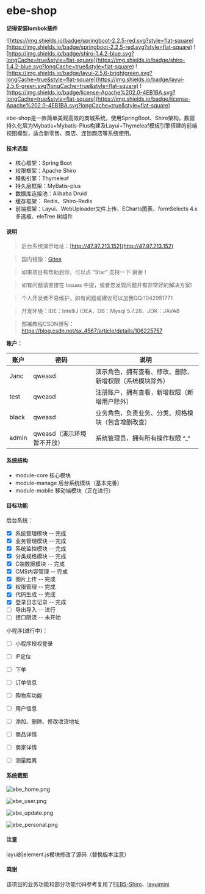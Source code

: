 # ebe-shop

**记得安装lombok插件**

![https://img.shields.io/badge/springboot-2.2.5-red.svg?style=flat-square](https://img.shields.io/badge/springboot-2.2.5-red.svg?style=flat-square) ![https://img.shields.io/badge/shiro-1.4.2-blue.svg?longCache=true&style=flat-square](https://img.shields.io/badge/shiro-1.4.2-blue.svg?longCache=true&style=flat-square) ![https://img.shields.io/badge/layui-2.5.6-brightgreen.svg?longCache=true&style=flat-square](https://img.shields.io/badge/layui-2.5.6-green.svg?longCache=true&style=flat-square)  ![https://img.shields.io/badge/license-Apache%202.0-4EB1BA.svg?longCache=true&style=flat-square](https://img.shields.io/badge/license-Apache%202.0-4EB1BA.svg?longCache=true&style=flat-square)

ebe-shop是一款简单美观高效的商城系统，使用SpringBoot、Shiro架构，数据持久化层为Mybatis+Mybatis-Plus构建及Layui+Thymeleaf模板引擎搭建的前端视图模型，适合新零售、商店、连锁商店等系统使用。

####  技术选型

- 核心框架：Spring Boot
- 权限框架：Apache Shiro
- 模板引擎：Thymeleaf
- 持久层框架：MyBatis-plus
- 数据库连接池：Alibaba Druid
- 缓存框架： Redis、Shiro-Redis
- 前端框架：Layui、WebUploader文件上传、ECharts图表、formSelects 4.x 多选框、eleTree 树组件

#### 说明

> 后台系统演示地址：[http://47.97.213.152](http://47.97.213.152)

> 国内镜像：[Gitee](https://gitee.com/sxquan/ebe-shop)

> 如果项目有帮助到你，可以点 "Star" 支持一下 谢谢！

> 如有问题请直接在 Issues 中提，或者您发现问题并有非常好的解决方案!

> 个人开发者不易维护，如有问题或建议可以加我QQ:1042951771

> 开发环境：IDE：IntelliJ IDEA、DB：Mysql 5.7.28、JDK：JAVA8

> 部署教程CSDN博客：https://blog.csdn.net/sx_4567/article/details/106225757

**账户：**

| 账户  | 密码                       | 说明                                                     |
| ----- | -------------------------- | -------------------------------------------------------- |
| Janc  | qweasd                     | 演示角色，拥有查看、修改、删除、新增权限（系统模块除外） |
| test  | qweasd                     | 注册账户，拥有查看，新增权限（新增用户除外）             |
| black | qweasd                     | 业务角色，负责业务、分类、规格模块（包含增删改查）       |
| admin | qweasd（演示环境暂不开放） | 系统管理员，拥有所有操作权限 ^_^                         |

#### 系统结构

- module-core 核心模块
- module-manage 后台系统模块（基本完善）
- module-moblie 移动端模块（正在进行）

#### 目标功能

后台系统：

- [x] 系统管理模块  --  完成
- [x] 业务管理模块  --  完成
- [x] 系统监控模块  --  完成
- [x] 分类规格模块  --  完成
- [x] C端数据模块  --  完成
- [x] CMS内容管理 -- 完成
- [x] 图片上传 --  完成
- [x] 权限管理 --  完成
- [x] 代码生成 --  完成
- [x] 登录日志记录 -- 完成
- [ ] 导出导入 --  进行
- [ ] 接口限流  --  未开始

小程序(进行中)：

- [ ] 小程序授权登录

- [ ] IP定位
- [ ] 下单 
- [ ] 订单信息 
- [ ] 购物车功能
- [ ]  用户信息
- [ ] 添加、删除、修改收货地址
- [ ] 商品详情 
- [ ] 商家详情 
- [ ] 测量距离

#### 系统截图

![ebe_home.png](https://github.com/tysxquan/ebe-shop/blob/master/screenshots/ebe_home.png)

![ebe_user.png](https://github.com/tysxquan/ebe-shop/blob/master/screenshots/ebe_user.png)

![ebe_update.png](https://github.com/tysxquan/ebe-shop/blob/master/screenshots/ebe_update.png)

![ebe_personal.png](https://github.com/tysxquan/ebe-shop/blob/master/screenshots/ebe_personal.png)

#### 

#### 注意

layui的element.js模块修改了源码（替换版本注意）

#### 鸣谢

该项目的业务功能和部分功能代码参考复用了[FEBS-Shiro](https://github.com/wuyouzhuguli/FEBS-Shiro)、[layuimini](https://github.com/zhongshaofa/layuimini)

